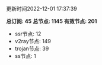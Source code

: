 更新时间2022-12-01 17:37:39

**总订阅: 45**
**总节点: 1145**
**有效节点: 201**
- ssr节点: 12
- v2ray节点: 149
- trojan节点: 39
- ss节点: 1
